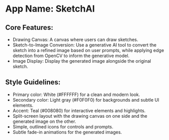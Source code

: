 # **App Name**: SketchAI

## Core Features:

- Drawing Canvas: A canvas where users can draw sketches.
- Sketch-to-Image Conversion: Use a generative AI tool to convert the sketch into a refined image based on user prompts, while applying edge detection from OpenCV to inform the generative model.
- Image Display: Display the generated image alongside the original sketch.

## Style Guidelines:

- Primary color: White (#FFFFFF) for a clean and modern look.
- Secondary color: Light gray (#F0F0F0) for backgrounds and subtle UI elements.
- Accent: Teal (#008080) for interactive elements and highlights.
- Split-screen layout with the drawing canvas on one side and the generated image on the other.
- Simple, outlined icons for controls and prompts.
- Subtle fade-in animations for the generated images.